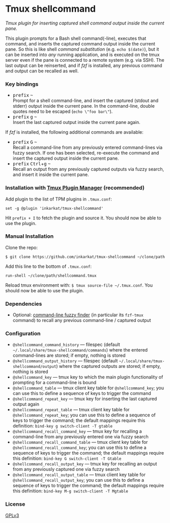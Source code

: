 # Tmux shellcommand

_Tmux plugin for inserting captured shell command output inside the current pane._

This plugin prompts for a Bash shell command(-line), executes that command, and inserts the captured command output inside the current pane. So this is like shell _command substitution_ (e.g. `echo $(date)`), but it can be inserted into _any_ running application, and is executed on the tmux server even if the pane is connected to a remote system (e.g. via SSH). The last output can be reinserted, and if _fzf_ is installed, any previous command and output can be recalled as well.

### Key bindings

- <kbd>prefix</kbd> <kbd>~</kbd> <br>
  Prompt for a shell command-line, and insert the captured (stdout and stderr) output inside the current pane. In the command-line, double quotes need to be escaped (`echo \"foo bar\"`).
- <kbd>prefix</kbd> <kbd>g</kbd> <kbd>~</kbd> <br>
  Insert the last captured output inside the current pane again.

If _fzf_ is installed, the following additional commands are available:
- <kbd>prefix</kbd> <kbd>G</kbd> <kbd>~</kbd> <br>
  Recall a command-line from any previously entered command-lines via fuzzy search. If one has been selected, re-execute the command and insert the captured output inside the current pane.
- <kbd>prefix</kbd> <kbd>Ctrl</kbd>+<kbd>g</kbd> <kbd>~</kbd> <br>
  Recall an output from any previously captured outputs via fuzzy search, and insert it inside the current pane.

### Installation with [Tmux Plugin Manager](https://github.com/tmux-plugins/tpm) (recommended)

Add plugin to the list of TPM plugins in `.tmux.conf`:

    set -g @plugin 'inkarkat/tmux-shellcommand'

Hit `prefix + I` to fetch the plugin and source it. You should now be able to use the plugin.

### Manual Installation

Clone the repo:

    $ git clone https://github.com/inkarkat/tmux-shellcommand ~/clone/path

Add this line to the bottom of `.tmux.conf`:

    run-shell ~/clone/path/shellcommand.tmux

Reload tmux environment with: `$ tmux source-file ~/.tmux.conf`. You should now be able to use the plugin.

### Dependencies

- Optional: [command-line fuzzy finder](https://github.com/junegunn/fzf) (in particular its `fzf-tmux` command) to recall any previous command-line / captured output

### Configuration

- `@shellcommand_command_history` &mdash; filespec (default `~/.local/share/tmux-shellcommand/commands`) where the entered command-lines are stored; if empty, nothing is stored
- `@shellcommand_output_history` &mdash; filespec (default `~/.local/share/tmux-shellcommand/output`) where the captured outputs are stored; if empty, nothing is stored
- `@shellcommand_key` &mdash; tmux key to which the main plugin functionality of prompting for a command-line is bound
- `@shellcommand_table` &mdash; tmux client key table for `@shellcommand_key`; you can use this to define a sequence of keys to trigger the command
- `@shellcommand_repeat_key` &mdash; tmux key for inserting the last captured output again
- `@shellcommand_repeat_table` &mdash; tmux client key table for `@shellcommand_repeat_key`; you can use this to define a sequence of keys to trigger the command; the default mappings require this definition: `bind-key g switch-client -T gtable`
- `@shellcommand_recall_command_key` &mdash; tmux key for recalling a command-line from any previously entered one via fuzzy search
- `@shellcommand_recall_command_table` &mdash; tmux client key table for `@shellcommand_recall_command_key`; you can use this to define a sequence of keys to trigger the command; the default mappings require this definition: `bind-key G switch-client -T Gtable`
- `@shellcommand_recall_output_key` &mdash; tmux key for recalling an output from any previously captured one via fuzzy search
- `@shellcommand_recall_output_table` &mdash; tmux client key table for `@shellcommand_recall_output_key`; you can use this to define a sequence of keys to trigger the command; the default mappings require this definition: `bind-key M-g switch-client -T Mgtable`

### License

[GPLv3](LICENSE)
